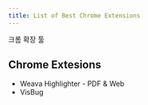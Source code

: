 ```yaml
---
title: List of Best Chrome Extensions
---
```


크롬 확장 툴 

## Chrome Extesions

- Weava Highlighter - PDF & Web
- VisBug
<!--more-->
